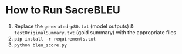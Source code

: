 # How to Run SacreBLEU
1. Replace the `generated-p80.txt` (model outputs) & `testOriginalSummary.txt` (gold summary) with the appropriate files
2. `pip install -r requirements.txt`
3. `python bleu_score.py`